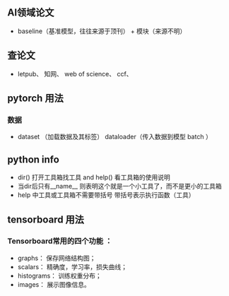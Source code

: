 ## AI领域论文 
- baseline（基准模型，往往来源于顶刊） + 模块（来源不明）    


## 查论文 
- letpub、 知网、 web of science、 ccf、 

## pytorch 用法 
### 数据 
- dataset （加载数据及其标签）  dataloader（传入数据到模型 batch ）

## python info 
- dir() 打开工具箱找工具  and help() 看工具箱的使用说明 
- 当dir后只有__name__ 则表明这个就是一个小工具了，而不是更小的工具箱 
- help 中工具或工具箱不需要带括号 带括号表示执行函数（工具） 
  
## tensorboard 用法
### Tensorboard常用的四个功能 ：
- graphs： 保存网络结构图；
- scalars： 精确度，学习率，损失曲线；
- histograms： 训练权重分布；
- images： 展示图像信息。 

